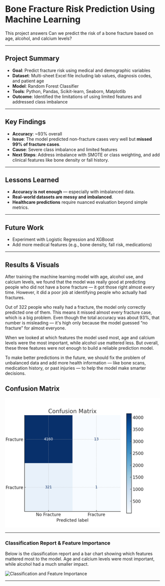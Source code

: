 
# Bone Fracture Risk Prediction Using Machine Learning

This project answers Can we predict the risk of a bone fracture based on age, alcohol, and calcium levels? 

---

##  Project Summary

- **Goal**: Predict fracture risk using medical and demographic variables
- **Dataset**: Multi-sheet Excel file including lab values, diagnosis codes, and patient age
- **Model**: Random Forest Classifier
- **Tools**: Python, Pandas, Scikit-learn, Seaborn, Matplotlib
- **Outcome**: Identified the limitations of using limited features and addressed class imbalance

---

##  Key Findings

- **Accuracy**: ~93% overall
- **Issue**: The model predicted non-fracture cases very well but **missed 99% of fracture cases**.
- **Cause**: Severe class imbalance and limited features
- **Next Steps**: Address imbalance with SMOTE or class weighting, and add clinical features like bone density or fall history.

---


##  Lessons Learned

- **Accuracy is not enough** — especially with imbalanced data.
- **Real-world datasets are messy and imbalanced**.
- **Healthcare predictions** require nuanced evaluation beyond simple metrics.

---

## Future Work

- Experiment with Logistic Regression and XGBoost  
- Add more medical features (e.g., bone density, fall risk, medications)


---

## Results & Visuals

After training the machine learning model with age, alcohol use, and calcium levels, we found that the model was really good at predicting people who did not have a bone fracture — it got those right almost every time. However, it did a poor job at identifying people who actually had fractures.

Out of 322 people who really had a fracture, the model only correctly predicted one of them. This means it missed almost every fracture case, which is a big problem. Even though the total accuracy was about 93%, that number is misleading — it's high only because the model guessed “no fracture” for almost everyone.

When we looked at which features the model used most, age and calcium levels were the most important, while alcohol use mattered less. But overall, these three features were not enough to build a reliable prediction model.

To make better predictions in the future, we should fix the problem of unbalanced data and add more health information — like bone scans, medication history, or past injuries — to help the model make smarter decisions.

## Confusion Matrix

![Confusion Matrix](confusion_matrix.png)

---

###  Classification Report & Feature Importance

Below is the classification report and a bar chart showing which features mattered most to the model. Age and calcium levels were most important, while alcohol had a much smaller impact.

![Classification and Feature Importance](Screen%20Shot%202025-05-03%20at%202.54.08%20PM.png)

---
